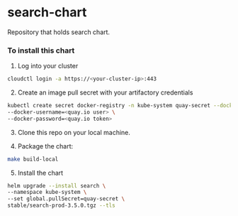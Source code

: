 # search-chart
Repository that holds search chart.

### To install this chart
1. Log into your cluster
  ```bash
  cloudctl login -a https://<your-cluster-ip>:443
  ```

2. Create an image pull secret with your artifactory credentials
  ```bash
  kubectl create secret docker-registry -n kube-system quay-secret --docker-server=quay.io \
  --docker-username=<quay.io user> \
  --docker-password=<quay.io token>
  ```
3. Clone this repo on your local machine.

4. Package the chart:
  ```bash
  make build-local
  ```
5. Install the chart
  ```bash
  helm upgrade --install search \
  --namespace kube-system \
  --set global.pullSecret=quay-secret \
  stable/search-prod-3.5.0.tgz --tls
  ```
